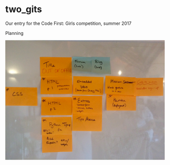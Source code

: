 # two_gits
Our entry for the Code First: Girls competition, summer 2017


Planning

![Alt text](planning.jpg?raw=true "Title")
